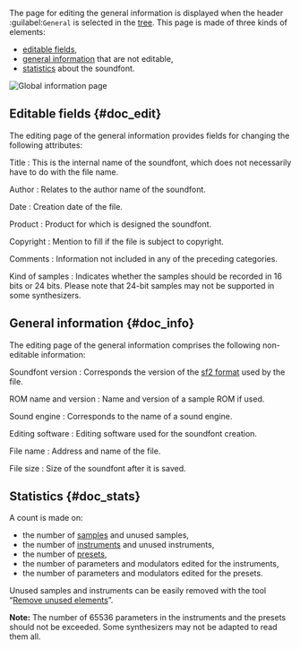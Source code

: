 The page for editing the general information is displayed when the header :guilabel:`General` is selected in the [tree].
This page is made of three kinds of elements:

* [editable fields](#doc_edit),
* [general information](#doc_info) that are not editable,
* [statistics](#doc_stats) about the soundfont.


![Global information page](images/edit_general.png "Global information page")


## Editable fields {#doc_edit}


The editing page of the general information provides fields for changing the following attributes:


Title
: This is the internal name of the soundfont, which does not necessarily have to do with the file name.

Author
: Relates to the author name of the soundfont.

Date
: Creation date of the file.

Product
: Product for which is designed the soundfont.

Copyright
: Mention to fill if the file is subject to copyright.

Comments
: Information not included in any of the preceding categories.

Kind of samples
: Indicates whether the samples should be recorded in 16 bits or 24 bits.
  Please note that 24-bit samples may not be supported in some synthesizers.


## General information {#doc_info}


The editing page of the general information comprises the following non-editable information:


Soundfont version
: Corresponds the version of the [sf2 format][sf2] used by the file.

ROM name and version
: Name and version of a sample ROM if used.

Sound engine
: Corresponds to the name of a sound engine.

Editing software
: Editing software used for the soundfont creation.

File name
: Address and name of the file.

File size
: Size of the soundfont after it is saved.


## Statistics {#doc_stats}


A count is made on:

* the number of [samples][s-editor] and unused samples,
* the number of [instruments][i-editor] and unused instruments,
* the number of [presets][p-editor],
* the number of parameters and modulators edited for the instruments,
* the number of parameters and modulators edited for the presets.

Unused samples and instruments can be easily removed with the tool “[Remove unused elements][unused]”.

<!-- note begin -->
**Note:** The number of 65536 parameters in the instruments and the presets should not be exceeded.
Some synthesizers may not be adapted to read them all.
<!-- note end -->


[i-editor]: manual/soundfont-editor/editing-pages/instrument-editor.md
[p-editor]: manual/soundfont-editor/editing-pages/preset-editor.md
[s-editor]: manual/soundfont-editor/editing-pages/sample-editor.md
[sf2]:      manual/annexes/the-different-soundfont-formats.md#doc_sf2
[tree]:     manual/soundfont-editor/tree.md
[unused]:   manual/soundfont-editor/tools/global-tools.md#doc_unused

